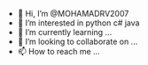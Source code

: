 - 👋 Hi, I’m @MOHAMADRV2007
- 👀 I’m interested in python c# java 
- 🌱 I’m currently learning ...
- 💞️ I’m looking to collaborate on ...
- 📫 How to reach me ...

<!---
MOHAMADRV2007/MOHAMADRV2007 is a ✨ special ✨ repository because its `README.md` (this file) appears on your GitHub profile.
You can click the Preview link to take a look at your changes.
--->

